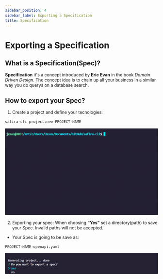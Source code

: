 ```yaml
---
sidebar_position: 4
sidebar_label: Exporting a Specification
title: Specification
---
```


# Exporting a Specification

## What is a Specification(Spec)?

**Specification** it's a concept introduced by **Eric Evan** in the book *Domain Driven Design*. The concept idea is to chain up all your business in a similar way you do querys on a database search.

## How to export your Spec?

1. Create a project and define your tecnologies:

```sh
safira-cli project:new PROJECT-NAME
```

![Specification](/img/screenshot/CreateProject.gif)

2. Exporting your spec:
When choosing **"Yes"** set a directory(path) to save your Spec. Invalid paths will not be accepted.

- Your Spec is going to be save as:

```sh
PROJECT-NAME-openapi.yaml
```

![Specification](/img/screenshot/ExportSpec.gif)
